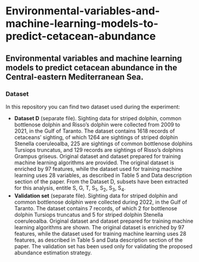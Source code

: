 # Environmental-variables-and-machine-learning-models-to-predict-cetacean-abundance
## Environmental variables and machine learning models to predict cetacean abundance in the Central-eastern Mediterranean Sea.
### Dataset
In this repository you can find two dataset used during the experiment: 
* <b>Dataset D</b> (separate file). Sighting data for striped dolphin, common bottlenose dolphin and Risso’s dolphin were collected from 2009 to 2021, in the Gulf of Taranto. The dataset contains 1618 records of cetaceans’ sighting, of which 1264 are sightings of striped dolphin Stenella coeruleoalba, 225 are sightings of common bottlenose dolphins Tursiops truncatus, and 129 records are sightings of Risso’s dolphins Grampus griseus. Original dataset and dataset prepared for training machine learning algorithms are provided. The original dataset is enriched by 97 features, while the dataset used for training machine learning uses 28 variables, as described in Table 5 and Data description section of the paper. From the Dataset D, subsets have been extracted for this analysis, entitle S, G, T, S<sub>1</sub>, S<sub>2</sub>, S<sub>3</sub>, S<sub>4</sub>. 
* <b>Validation set</b> (separate file). Sighting data for striped dolphin and common bottlenose dolphin were collected during 2022, in the Gulf of Taranto. The dataset contains 7 records, of which 2 for bottlenose dolphin Tursiops truncatus and 5 for striped dolphin Stenella coeruleoalba. Original dataset and dataset prepared for training machine learning algorithms are shown. The original dataset is enriched by 97 features, while the dataset used for training machine learning uses 28 features, as described in Table 5 and Data description section of the paper. The validation set has been used only for validating the proposed abundance estimation strategy.
